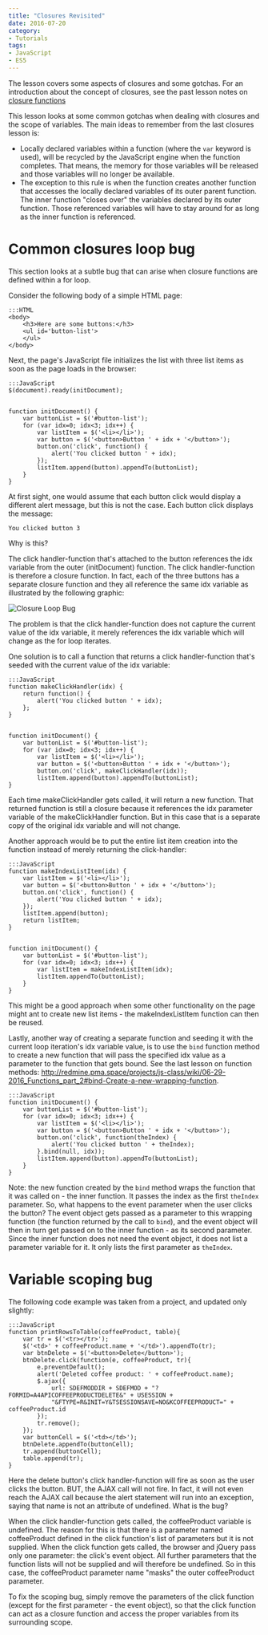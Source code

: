 ```yaml
---
title: "Closures Revisited"
date: 2016-07-20
category:
- Tutorials
tags:
- JavaScript
- ES5
---
```


The lesson covers some aspects of closures and some gotchas. 
For an introduction about the concept of closures, see the past lesson notes on [closure functions](/closure-functions.html)

This lesson looks at some common gotchas when dealing with closures and the scope of variables. The main ideas to remember from the last closures lesson is:

* Locally declared variables within a function (where the `var` keyword is used), will be recycled by the JavaScript engine when the function completes. That means, the memory for those variables will be released and those variables will no longer be available.
* The exception to this rule is when the function creates another function that accesses the locally declared variables of its outer parent function. The inner function "closes over" the variables declared by its outer function. Those referenced variables will have to stay around for as long as the inner function is referenced.

# Common closures loop bug

This section looks at a subtle bug that can arise when closure functions are defined within a for loop. 

Consider the following body of a simple HTML page:

    :::HTML
    <body>
        <h3>Here are some buttons:</h3>
        <ul id='button-list'>
        </ul>
    </body>

Next, the page's JavaScript file initializes the list with three list items as soon as the page loads in the browser:

    :::JavaScript
    $(document).ready(initDocument);


    function initDocument() {
        var buttonList = $('#button-list');
        for (var idx=0; idx<3; idx++) {
            var listItem = $('<li></li>');
            var button = $('<button>Button ' + idx + '</button>');
            button.on('click', function() {
                alert('You clicked button ' + idx);
            });
            listItem.append(button).appendTo(buttonList);
        }
    }

At first sight, one would assume that each button click would display a different alert message, but this is not the case.
Each button click displays the message:

    You clicked button 3

Why is this?

The click handler-function that's attached to the button references the idx variable from the outer (initDocument) function. The click handler-function is therefore a closure function. In fact, each of the three buttons has a separate closure function and they all reference the same idx variable as illustrated by the following graphic:

![Closure Loop Bug]({static}/extras/closures-loop-bug.png)

The problem is that the click handler-function does not capture the current value of the idx variable, it merely references the idx variable which will change as the for loop iterates.

One solution is to call a function that returns a click handler-function that's seeded with the current value of the idx variable:

    :::JavaScript
    function makeClickHandler(idx) {
        return function() {
            alert('You clicked button ' + idx);
        };
    }


    function initDocument() {
        var buttonList = $('#button-list');
        for (var idx=0; idx<3; idx++) {
            var listItem = $('<li></li>');
            var button = $('<button>Button ' + idx + '</button>');
            button.on('click', makeClickHandler(idx));
            listItem.append(button).appendTo(buttonList);
    }

Each time makeClickHandler gets called, it will return a new function. That returned function is still a closure because it references the idx parameter variable of the makeClickHandler function. But in this case that is a separate copy of the original idx variable and will not change.

Another approach would be to put the entire list item creation into the function instead of merely returning the click-handler:

    :::JavaScript
    function makeIndexListItem(idx) {
        var listItem = $('<li></li>');
        var button = $('<button>Button ' + idx + '</button>');
        button.on('click', function() {
            alert('You clicked button ' + idx);
        });
        listItem.append(button);
        return listItem;
    }


    function initDocument() {
        var buttonList = $('#button-list');
        for (var idx=0; idx<3; idx++) {
            var listItem = makeIndexListItem(idx);
            listItem.appendTo(buttonList);
        }
    }

This might be a good approach when some other functionality on the page might ant to create new list items - the makeIndexListItem function can then be reused.

Lastly, another way of creating a separate function and seeding it with the current loop iteration's idx variable value, is to use the `bind` function method to create a new function that will pass the specified idx value as a parameter to the function that gets bound. See the last lesson on function methods: http://redmine.pma.space/projects/js-class/wiki/06-29-2016_Functions_part_2#bind-Create-a-new-wrapping-function.

    :::JavaScript
    function initDocument() {
        var buttonList = $('#button-list');
        for (var idx=0; idx<3; idx++) {
            var listItem = $('<li></li>');
            var button = $('<button>Button ' + idx + '</button>');
            button.on('click', function(theIndex) {
                alert('You clicked button ' + theIndex);
            }.bind(null, idx));
            listItem.append(button).appendTo(buttonList);
        }
    }

Note: the new function created by the `bind` method wraps the function that it was called on - the inner function. It passes the index as the first `theIndex` parameter. So, what happens to the event parameter when the user clicks the button? The event object gets passed as a parameter to this wrapping function (the function returned by the call to `bind`), and the event object will then in turn get passed on to the inner function - as its second parameter. Since the inner function does not need the event object, it does not list a parameter variable for it. It only lists the first parameter as `theIndex`.

# Variable scoping bug

The following code example was taken from a project, and updated only slightly:

    :::JavaScript
    function printRowsToTable(coffeeProduct, table){
        var tr = $('<tr></tr>');
        $('<td>' + coffeeProduct.name + '</td>').appendTo(tr);
        var btnDelete = $('<button>Delete</button>');
        btnDelete.click(function(e, coffeeProduct, tr){
            e.preventDefault();
            alert('Deleted coffee product: ' + coffeeProduct.name);
            $.ajax({
                url: SDEFMODDIR + SDEFMOD + "?FORMID=A4APICOFFEEPRODUCTDELETE&" + USESSION + 
                "&FTYPE=R&INIT=Y&TSESSIONSAVE=NO&KCOFFEEPRODUCT=" + coffeeProduct.id
            });
            tr.remove();
        });
        var buttonCell = $('<td></td>');
        btnDelete.appendTo(buttonCell);
        tr.append(buttonCell);
        table.append(tr);
    }

Here the delete button's click handler-function will fire as soon as the user clicks the button.
BUT, the AJAX call will not fire. In fact, it will not even reach the AJAX call because the alert statement will run into an exception, saying that name is not an attribute of undefined.
What is the bug?

When the click handler-function gets called, the coffeeProduct variable is undefined. The reason for this is that there is a parameter named coffeeProduct defined in the click function's list of parameters but it is not supplied. When the click function gets called, the browser and jQuery pass only one parameter: the click's event object. All further parameters that the function lists will not be supplied and will therefore be undefined. So in this case, the coffeeProduct parameter name "masks" the outer coffeeProduct parameter.

To fix the scoping bug, simply remove the parameters of the click function (except for the first parameter - the event object), so that the click function can act as a closure function and access the proper variables from its surrounding scope.
